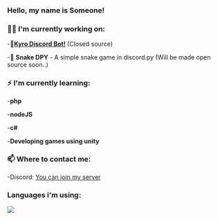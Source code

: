 ### Hello, my name is Someone!

### 👨‍💻 I'm currently working on:
-🤖[**Kyro Discord Bot!**](https://https://discord.com/oauth2/authorize?client_id=844154929815748649&scope=bot&permissions=271887566) (Closed source)

-🐍 **Snake DPY** - A simple snake game in discord.py (Will be made open source soon..)

### ⚡ I'm currently learning:
-**php**

-**nodeJS**

-**c#**

-**Developing games using unity**

### 📫 Where to contact me:
-Discord: [You can join my server](https://discord.gg/GKqcBxBQ)

### Languages i'm using:
<img align="left" src="https://github-readme-stats.vercel.app/api/top-langs/?username=someone782&layout=compact&show_icons=true&theme=radical"/>



